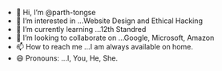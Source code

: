 - 👋 Hi, I’m @parth-tongse
- 👀 I’m interested in ...Website Design and Ethical Hacking
- 🌱 I’m currently learning ...12th Standred
- 💞️ I’m looking to collaborate on ...Google, Microsoft, Amazon
- 📫 How to reach me ...I am always available on home.
- 😄 Pronouns: ...I, You, He, She.

<!---
parth-tongse/parth-tongse is a ✨ special ✨ repository because its `README.md` (this file) appears on your GitHub profile.
You can click the Preview link to take a look at your changes.
--->

